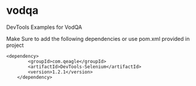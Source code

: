 # vodqa
DevTools Examples for VodQA

Make Sure to add the following dependencies or use pom.xml provided in project


    <dependency>
			<groupId>com.qeagle</groupId>
			<artifactId>DevTools-Selenium</artifactId>
			<version>1.2.1</version>
		</dependency>
